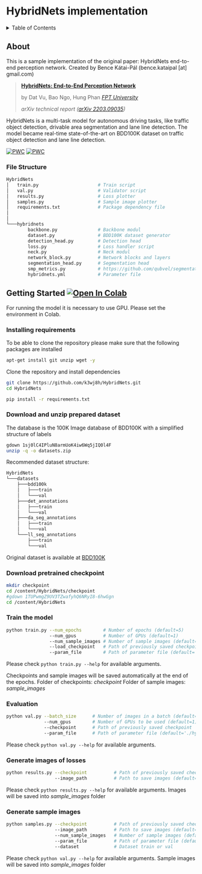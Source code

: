 # HybridNets implementation


<!-- TABLE OF CONTENTS -->
<details>
  <summary>Table of Contents</summary>
  <ol>
    <li>
      <a href="#about">About</a>
      <ul>
        <li><a href="#file-structure">File Structure</a></li>
      </ul>
    </li>
    <li>
      <a href="#getting-started">Getting Started</a>
      <ul>
        <li><a href="#installing-requirements">Installing requirements</a></li>
        <li><a href="#download-and-unzip-prepared-dataset">Download and unzip prepared dataset</a></li>
        <li><a href="#download-pretrained-checkpoint">Download pretrained checkpoint</a></li>
        <li><a href="#download-and-unzip-prepared-dataset">Download and unzip prepared dataset</a></li>
        <li><a href="#train-the-model">Train the model</a></li>
        <li><a href="#evaluation">Evaluation</a></li>
        <li><a href="#generate-images-of-losses">Generate images of losses</a></li>
        <li><a href="#generate-sample-images">Generate sample images</a></li>
      </ul>
    </li>
    <li>
      <a href="#usage">Usage</a>
      <ul>
        <li><a href="#data-preparation">Data Preparation</a></li>
        <li><a href="#training">Training</a></li>
      </ul>
    </li>
    <li><a href="#training-tips">Training Tips</a></li>
    <li><a href="#results">Results</a></li>
    <li><a href="#license">License</a></li>
    <li><a href="#acknowledgements">Acknowledgements</a></li>
    <li><a href="#citation">Citation</a></li>
  </ol>
</details>


## About
This is a sample implementation of the original paper: HybridNets end-to-end perception network.
Created by Bence Kátai-Pál (bence.kataipal [at] gmail.com)

> [**HybridNets: End-to-End Perception Network**](https://arxiv.org/abs/2203.09035)
>
> by Dat Vu, Bao Ngo, Hung Phan [*FPT University*](https://uni.fpt.edu.vn/en-US/Default.aspx)
>
> *arXiv technical report ([arXiv 2203.09035](https://arxiv.org/abs/2203.09035))*

HybridNets is a multi-task model for autonomous driving tasks, like traffic object detection, drivable area segmentation and lane line detection. The model became real-time state-of-the-art on BDD100K dataset on traffic object detection and lane line detection.

[![PWC](https://img.shields.io/endpoint.svg?url=https://paperswithcode.com/badge/hybridnets-end-to-end-perception-network-1/traffic-object-detection-on-bdd100k)](https://paperswithcode.com/sota/traffic-object-detection-on-bdd100k?p=hybridnets-end-to-end-perception-network-1)
[![PWC](https://img.shields.io/endpoint.svg?url=https://paperswithcode.com/badge/hybridnets-end-to-end-perception-network-1/lane-detection-on-bdd100k)](https://paperswithcode.com/sota/lane-detection-on-bdd100k?p=hybridnets-end-to-end-perception-network-1)


### File Structure
```bash
HybridNets
│   train.py                      # Train script
│   val.py                        # Validator script
│	results.py					  # Loss plotter
│	samples.py					  # Sample image plotter
│	requirements.txt			  # Package dependency file
│
│
└───hybridnets
        backbone.py            	  # Backbone modul
        dataset.py                # BDD100K dataset generator
        detection_head.py         # Detection head
        loss.py                   # Loss handler script
        neck.py                   # Neck modul
        network_block.py          # Network blocks and layers
        segmentation_head.py      # Segmentation head
        smp_metrics.py            # https://github.com/qubvel/segmentation_models.pytorch/blob/master/segmentation_models_pytorch/metrics/functional.py
        hybridnets.yml            # Parameter file
```

## Getting Started [![Open In Colab](https://colab.research.google.com/assets/colab-badge.svg)](https://colab.research.google.com/drive/1Uc1ZPoPeh-lAhPQ1CloiVUsOIRAVOGWA?usp=sharing)
For running the model it is necessary to use GPU. Please set the environment in Colab.


### Installing requirements
To be able to clone the repository please make sure that the following packages are installed
```bash
apt-get install git unzip wget -y
```


Clone the repository and install dependencies
```bash
git clone https://github.com/k3wj8h/HybridNets.git
cd HybridNets

pip install -r requirements.txt
```


### Download and unzip prepared dataset
The database is the 100K Image database of BDD100K with a simplified structure of labels
```bash
gdown 1sj0lC4IPluN8armUoK4iw6Wq5jIQ0l4F
unzip -q -o datasets.zip
``` 

Recommended dataset structure:
```bash
HybridNets
└───datasets
    ├───bdd100k
    │   ├───train
    │   └───val
    ├───det_annotations
    │   ├───train
    │   └───val
    ├───da_seg_annotations
    │   ├───train
    │   └───val
    └───ll_seg_annotations
        ├───train
        └───val
```

Original dataset is available at [BDD100K](https://bdd-data.berkeley.edu/)



### Download pretrained checkpoint
```bash
mkdir checkpoint
cd /content/HybridNets/checkpoint
#gdown 1TUPwmgZ9UV3TZwafyhQ6NRyI8-6hwGgn
cd /content/HybridNets
```


### Train the model
```bash
python train.py --num_epochs		# Number of epochs (default=5)
				--num_gpus			# Number of GPUs (default=1)
				--num_sample_images	# Number of sample images (default=3)
				--load_checkpoint	# Path of previously saved checkpoint, set None to initialize
				--param_file		# Path of parameter file (default='./hybridnets/hybridnets.yml')
```
Please check `python train.py --help` for available arguments.

Checkpoints and sample images will be saved automatically at the end of the epochs.
Folder of checkpoints: *checkpoint*
Folder of sample images: *sample_images*


### Evaluation
```bash
python val.py --batch_size		# Number of images in a batch (default=10)
			  --num_gpus		# Number of GPUs to be used (default=1)
			  --checkpoint		# Path of previously saved checkpoint
			  --param_file		# Path of parameter file (default='./hybridnets/hybridnets.yml')
```
Please check `python val.py --help` for available arguments.


### Generate images of losses
```bash
python results.py --checkpoint			# Path of previously saved checkpoint
				  --image_path			# Path to save images (default='.sample_imgages')
```
Please check `python results.py --help` for available arguments.
Images will be saved into *sample_images* folder


### Generate sample images
```bash
python samples.py --checkpoint			# Path of previously saved checkpoint
				  --image_path			# Path to save images (default='.sample_imgages')
				  --num_sample_images	# Number of sample images (default=1)
				  --param_file			# Path of parameter file (default='./hybridnets/hybridnets.yml')
				  --dataset				# Dataset train or val
```
Please check `python val.py --help` for available arguments.
Sample images will be saved into *sample_images* folder








